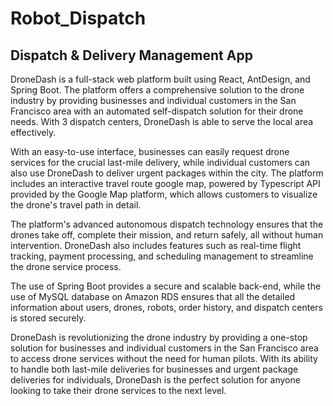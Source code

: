 # Robot_Dispatch

## Dispatch & Delivery Management App

DroneDash is a full-stack web platform built using React, AntDesign, and Spring Boot. The platform offers a comprehensive solution to the drone industry by providing businesses and individual customers in the San Francisco area with an automated self-dispatch solution for their drone needs. With 3 dispatch centers, DroneDash is able to serve the local area effectively.

With an easy-to-use interface, businesses can easily request drone services for the crucial last-mile delivery, while individual customers can also use DroneDash to deliver urgent packages within the city. The platform includes an interactive travel route google map, powered by Typescript API provided by the Google Map platform, which allows customers to visualize the drone's travel path in detail.

The platform's advanced autonomous dispatch technology ensures that the drones take off, complete their mission, and return safely, all without human intervention. DroneDash also includes features such as real-time flight tracking, payment processing, and scheduling management to streamline the drone service process.

The use of Spring Boot provides a secure and scalable back-end, while the use of MySQL database on Amazon RDS ensures that all the detailed information about users, drones, robots, order history, and dispatch centers is stored securely.

DroneDash is revolutionizing the drone industry by providing a one-stop solution for businesses and individual customers in the San Francisco area to access drone services without the need for human pilots. With its ability to handle both last-mile deliveries for businesses and urgent package deliveries for individuals, DroneDash is the perfect solution for anyone looking to take their drone services to the next level. 


